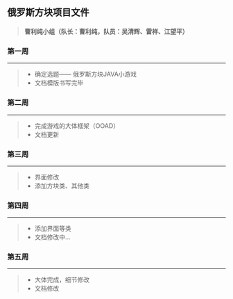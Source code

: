 ## 俄罗斯方块项目文件<br/>
> #### 曹利纯小组（队长：曹利纯，队员：吴清辉、雷祥、江望平）
### 第一周
------- 
>* 确定选题—— 俄罗斯方块JAVA小游戏
>* 文档模版书写完毕
### 第二周
------- 
>* 完成游戏的大体框架（OOAD）
>* 文档更新
### 第三周
------- 
>* 界面修改
>* 添加方块类、其他类

### 第四周
------- 
>* 添加界面等类
>* 文档修改中...

### 第五周
------- 
>* 大体完成，细节修改
>* 文档修改
